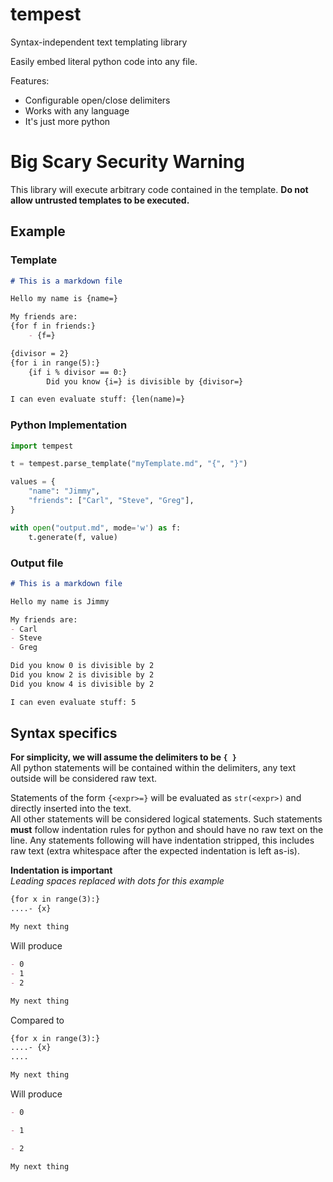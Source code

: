 # tempest
Syntax-independent text templating library

Easily embed literal python code into any file.

Features:
- Configurable open/close delimiters
- Works with any language
- It's just more python

# Big Scary Security Warning
This library will execute arbitrary code contained in the template. **Do not allow untrusted templates to be executed.**

## Example

### Template
```md
# This is a markdown file

Hello my name is {name=}

My friends are:
{for f in friends:}
    - {f=}

{divisor = 2}
{for i in range(5):}
    {if i % divisor == 0:}
        Did you know {i=} is divisible by {divisor=}

I can even evaluate stuff: {len(name)=}
```

### Python Implementation
```py
import tempest

t = tempest.parse_template("myTemplate.md", "{", "}")

values = {
    "name": "Jimmy",
    "friends": ["Carl", "Steve", "Greg"],
}

with open("output.md", mode='w') as f:
    t.generate(f, value)
```

### Output file
```md
# This is a markdown file

Hello my name is Jimmy

My friends are:
- Carl
- Steve
- Greg

Did you know 0 is divisible by 2
Did you know 2 is divisible by 2
Did you know 4 is divisible by 2

I can even evaluate stuff: 5
```

## Syntax specifics

**For simplicity, we will assume the delimiters to be `{ }`**  
All python statements will be contained within the delimiters, 
any text outside will be considered raw text.

Statements of the form `{<expr>=}` will be evaluated as `str(<expr>)` and directly inserted into the text.  
All other statements will be considered logical statements. Such statements **must** follow indentation rules for python and should have no raw text on the line. Any statements following will have indentation stripped, this includes raw text (extra whitespace after the expected indentation is left as-is).

**Indentation is important**  
*Leading spaces replaced with dots for this example*

```md
{for x in range(3):}
....- {x}

My next thing
```
Will produce
```md
- 0
- 1
- 2

My next thing
```

Compared to
```md
{for x in range(3):}
....- {x}
....

My next thing
```
Will produce
```md
- 0

- 1

- 2

My next thing
```


